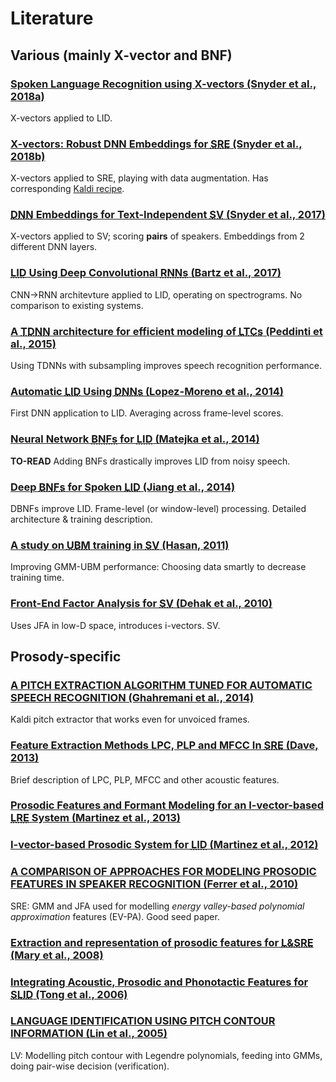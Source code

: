 # Literature

## Various (mainly X-vector and BNF)

### [Spoken Language Recognition using X-vectors (Snyder et al., 2018a)](papers/Snyder_et_al_2018.pdf)
X-vectors applied to LID.

### [X-vectors: Robust DNN Embeddings for <abbr title="Speaker Recognition">SRE</abbr> (Snyder et al., 2018b)](papers/Snyder_et_al_2018-1.pdf)
X-vectors applied to SRE, playing with data augmentation. Has corresponding [Kaldi recipe](https://github.com/kaldi-asr/kaldi/tree/master/egs/sre16/v2).

### [<abbr title="Deep Neural Network">DNN</abbr> Embeddings for Text-Independent <abbr title="Speaker Verification">SV</abbr> (Snyder et al., 2017)](papers/Snyder_et_al_2017.pdf)
X-vectors applied to SV; scoring **pairs** of speakers. Embeddings from 2 different DNN layers.

### [<abbr title="Language Identification">LID</abbr> Using Deep Convolutional <abbr title="Recurrent Neural Networks">RNNs</abbr> (Bartz et al., 2017)](papers/Bartz_et_al_2017.pdf)
CNN->RNN architevture applied to LID, operating on spectrograms. No comparison to existing systems.

### [A <abbr title="time delay neural network">TDNN</abbr> architecture for efficient modeling of <abbr title="long temporal contexts">LTCs</abbr> (Peddinti et al., 2015)](papers/Peddinti_et_al_2015.pdf)
Using TDNNs with subsampling improves speech recognition performance.

### [Automatic <abbr title="Language Identification">LID</abbr> Using <abbr title="Deep Neural Networks">DNNs</abbr> (Lopez-Moreno et al., 2014)](papers/Lopez-Moreno_et_al_2014.pdf)
First DNN application to LID. Averaging across frame-level scores.

### [Neural Network <abbr title="Bottleneck Features">BNFs</abbr> for <abbr title="Language Identification">LID</abbr> (Matejka et al., 2014)](papers/Matejka_et_al_2014.pdf)
**TO-READ** Adding BNFs drastically improves LID from noisy speech.

### [Deep <abbr title="Bottleneck Features">BNFs</abbr> for Spoken <abbr title="Language Identification">LID</abbr> (Jiang et al., 2014)](papers/Jiang_at_al_2014.pdf)
DBNFs improve LID. Frame-level (or window-level) processing. Detailed architecture & training description.

### [A study on <abbr title="Universal Background Model">UBM</abbr> training in <abbr title="Speaker Verification">SV</abbr> (Hasan, 2011)](papers/Hasan_2011.pdf)
Improving GMM-UBM performance: Choosing data smartly to decrease training time.

### [Front-End Factor Analysis for <abbr title="Speaker Verification">SV</abbr> (Dehak et al., 2010)](papers/Dehak_et_al_2010.pdf)
Uses JFA in low-D space, introduces i-vectors. SV.


## Prosody-specific

### [A PITCH EXTRACTION ALGORITHM TUNED FOR AUTOMATIC SPEECH RECOGNITION (Ghahremani et al., 2014)](papers/Ghahremani_et_al_2005.pdf)
Kaldi pitch extractor that works even for unvoiced frames.

### [Feature Extraction Methods LPC, PLP and MFCC In <abbr title="Speech Recognition">SRE</abbr> (Dave, 2013)](papers/Dave_2013.pdf)
Brief description of LPC, PLP, MFCC and other acoustic features.

### [Prosodic Features and Formant Modeling for an I-vector-based <abbr title="Language Recognition">LRE</abbr> System (Martinez et al., 2013)](papers/Martinez_et_al_2013.pdf)

### [I-vector-based Prosodic System for <abbr title="Language Identification">LID</abbr> (Martinez et al., 2012)](papers/Martinez_et_al_2012.pdf)

### [A COMPARISON OF APPROACHES FOR MODELING PROSODIC FEATURES IN SPEAKER RECOGNITION (Ferrer et al., 2010)](papers/Ferrer_et_al_2010.pdf)
SRE: GMM and JFA used for modelling _energy valley-based polynomial approximation_ features (EV-PA). Good seed paper.

### [Extraction and representation of prosodic features for <abbr title="language and speaker recognition">L&SRE</abbr> (Mary et al., 2008)](papers/Mary_et_al_2008.pdf)

### [Integrating Acoustic, Prosodic and Phonotactic Features for <abbr title="Spoken Language Identification">SLID</abbr> (Tong et al., 2006)](papers/Tong_et_al_2006.pdf)

### [LANGUAGE IDENTIFICATION USING PITCH CONTOUR INFORMATION (Lin et al., 2005)](papers/Lin_et_al_2005.pdf)
LV: Modelling pitch contour with Legendre polynomials, feeding into GMMs, doing pair-wise decision (verification).
